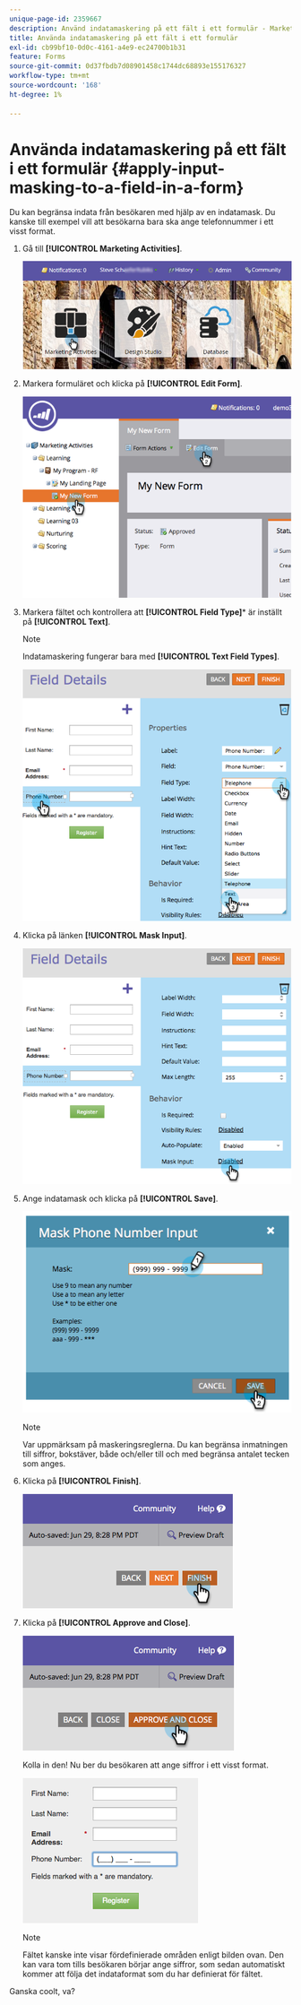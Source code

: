 ```yaml
---
unique-page-id: 2359667
description: Använd indatamaskering på ett fält i ett formulär - Marketo Docs - produktdokumentation
title: Använda indatamaskering på ett fält i ett formulär
exl-id: cb99bf10-0d0c-4161-a4e9-ec24700b1b31
feature: Forms
source-git-commit: 0d37fbdb7d08901458c1744dc68893e155176327
workflow-type: tm+mt
source-wordcount: '168'
ht-degree: 1%

---
```


# Använda indatamaskering på ett fält i ett formulär {#apply-input-masking-to-a-field-in-a-form}

Du kan begränsa indata från besökaren med hjälp av en indatamask. Du kanske till exempel vill att besökarna bara ska ange telefonnummer i ett visst format.

1. Gå till **[!UICONTROL Marketing Activities]**.

   ![](assets/login-marketing-activities-4.png)

1. Markera formuläret och klicka på **[!UICONTROL Edit Form]**.

   ![](assets/image2014-9-15-13-3a40-3a44.png)

1. Markera fältet och kontrollera att **[!UICONTROL Field Type]*** är inställt på **[!UICONTROL Text]**.

   >[!NOTE]
   >
   >Indatamaskering fungerar bara med **[!UICONTROL Text Field Types]**.

   ![](assets/image2014-9-15-13-3a40-3a53.png)

1. Klicka på länken **[!UICONTROL Mask Input]**.

   ![](assets/image2014-9-15-13-3a41-3a3.png)

1. Ange indatamask och klicka på **[!UICONTROL Save]**.

   ![](assets/image2014-9-15-13-3a41-3a14.png)

   >[!NOTE]
   >
   >Var uppmärksam på maskeringsreglerna. Du kan begränsa inmatningen till siffror, bokstäver, både och/eller till och med begränsa antalet tecken som anges.

1. Klicka på **[!UICONTROL Finish]**.

   ![](assets/image2014-9-15-13-3a41-3a22.png)

1. Klicka på **[!UICONTROL Approve and Close]**.

   ![](assets/image2014-9-15-13-3a41-3a28.png)

   Kolla in den! Nu ber du besökaren att ange siffror i ett visst format.

   ![](assets/image2014-9-15-13-3a41-3a39.png)

   >[!NOTE]
   >
   >Fältet kanske inte visar fördefinierade områden enligt bilden ovan. Den kan vara tom tills besökaren börjar ange siffror, som sedan automatiskt kommer att följa det indataformat som du har definierat för fältet.

Ganska coolt, va?
